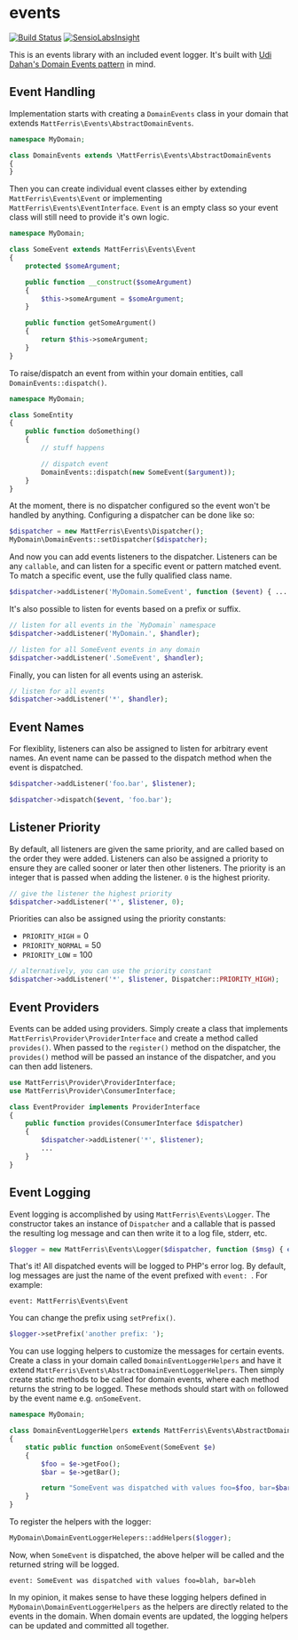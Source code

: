 events
======

[![Build Status](https://travis-ci.org/mattferris/events.svg?branch=master)](https://travis-ci.org/mattferris/events)
[![SensioLabsInsight](https://insight.sensiolabs.com/projects/72507dd7-0606-4bc4-9a5b-63712283e031/mini.png)](https://insight.sensiolabs.com/projects/72507dd7-0606-4bc4-9a5b-63712283e031)

This is an events library with an included event logger. It's built with
[Udi Dahan's Domain Events pattern](http://www.udidahan.com/2008/08/25/domain-events-take-2/)
in mind.

Event Handling
--------------

Implementation starts with creating a `DomainEvents` class in your domain that
extends `MattFerris\Events\AbstractDomainEvents`.

```php
namespace MyDomain;

class DomainEvents extends \MattFerris\Events\AbstractDomainEvents
{
}
```

Then you can create individual event classes either by extending
`MattFerris\Events\Event` or implementing `MattFerris\Events\EventInterface`.
`Event` is an empty class so your event class will still need to provide it's
own logic.

```php
namespace MyDomain;

class SomeEvent extends MattFerris\Events\Event
{
    protected $someArgument;

    public function __construct($someArgument)
    {
        $this->someArgument = $someArgument;
    }

    public function getSomeArgument()
    {
        return $this->someArgument;
    }
}
```

To raise/dispatch an event from within your domain entities, call
`DomainEvents::dispatch()`.

```php
namespace MyDomain;

class SomeEntity
{
    public function doSomething()
    {
        // stuff happens

        // dispatch event
        DomainEvents::dispatch(new SomeEvent($argument));
    }
}
```

At the moment, there is no dispatcher configured so the event won't be handled
by anything. Configuring a dispatcher can be done like so:

```php
$dispatcher = new MattFerris\Events\Dispatcher();
MyDomain\DomainEvents::setDispatcher($dispatcher);
```

And now you can add events listeners to the dispatcher. Listeners can be any
`callable`, and can listen for a specific event or pattern matched event. To
match a specific event, use the fully qualified class name.

```php
$dispatcher->addListener('MyDomain.SomeEvent', function ($event) { ... });
```

It's also possible to listen for events based on a prefix or suffix.

```php
// listen for all events in the `MyDomain` namespace
$dispatcher->addListener('MyDomain.', $handler);

// listen for all SomeEvent events in any domain
$dispatcher->addListener('.SomeEvent', $handler);
```

Finally, you can listen for all events using an asterisk.

```php
// listen for all events
$dispatcher->addListener('*', $handler);
```

Event Names
-----------

For flexiblity, listeners can also be assigned to listen for arbitrary event
names. An event name can be passed to the dispatch method when the event is
dispatched.

```php
$dispatcher->addListener('foo.bar', $listener);

$dispatcher->dispatch($event, 'foo.bar');
```

Listener Priority
-----------------

By default, all listeners are given the same priority, and are called based on
the order they were added. Listeners can also be assigned a priority to ensure
they are called sooner or later then other listeners. The priority is an integer
that is passed when adding the listener. `0` is the highest priority.

```php
// give the listener the highest priority
$dispatcher->addListener('*', $listener, 0);
```

Priorities can also be assigned using the priority constants:

- `PRIORITY_HIGH` = 0
- `PRIORITY_NORMAL` = 50
- `PRIORITY_LOW` = 100

```php
// alternatively, you can use the priority constant
$dispatcher->addListener('*', $listener, Dispatcher::PRIORITY_HIGH);
```

Event Providers
---------------

Events can be added using providers. Simply create a class that implements
`MattFerris\Provider\ProviderInterface` and create a method called `provides()`.
When passed to the `register()` method on the dispatcher, the `provides()`
method will be passed an instance of the dispatcher, and you can then add
listeners.

```php
use MattFerris\Provider\ProviderInterface;
use MattFerris\Provider\ConsumerInterface;

class EventProvider implements ProviderInterface
{
    public function provides(ConsumerInterface $dispatcher)
    {
        $dispatcher->addListener('*', $listener);
        ...
    }
}
```

Event Logging
-------------

Event logging is accomplished by using `MattFerris\Events\Logger`. The
constructor takes an instance of `Dispatcher` and a callable that is passed the
resulting log message and can then write it to a log file, stderr, etc.

```php
$logger = new MattFerris\Events\Logger($dispatcher, function ($msg) { error_log($msg); });
```

That's it! All dispatched events will be logged to PHP's error log. By default,
log messages are just the name of the event prefixed with `event: `. For example:

```
event: MattFerris\Events\Event
```

You can change the prefix using `setPrefix()`.

```php
$logger->setPrefix('another prefix: ');
```

You can use logging helpers to customize the messages for certain events. Create
a class in your domain called `DomainEventLoggerHelpers` and have it extend
`MattFerris\Events\AbstractDomainEventLoggerHelpers`. Then simply create static
methods to be called for domain events, where each method returns the string to
be logged. These methods should start with `on` followed by the event name e.g.
`onSomeEvent`.

```php
namespace MyDomain;

class DomainEventLoggerHelpers extends MattFerris\Events\AbstractDomainEventLoggerHelpers
{
    static public function onSomeEvent(SomeEvent $e)
    {
        $foo = $e->getFoo();
        $bar = $e->getBar();

        return "SomeEvent was dispatched with values foo=$foo, bar=$bar";
    }
}
```

To register the helpers with the logger:

```php
MyDomain\DomainEventLoggerHelepers::addHelpers($logger);
```

Now, when `SomeEvent` is dispatched, the above helper will be called and the
returned string will be logged.

```
event: SomeEvent was dispatched with values foo=blah, bar=bleh
```

In my opinion, it makes sense to have these logging helpers defined in
`MyDomain\DomainEventLoggerHelpers` as the helpers are directly related to the
events in the domain. When domain events are updated, the logging helpers can be
updated and committed all together.
